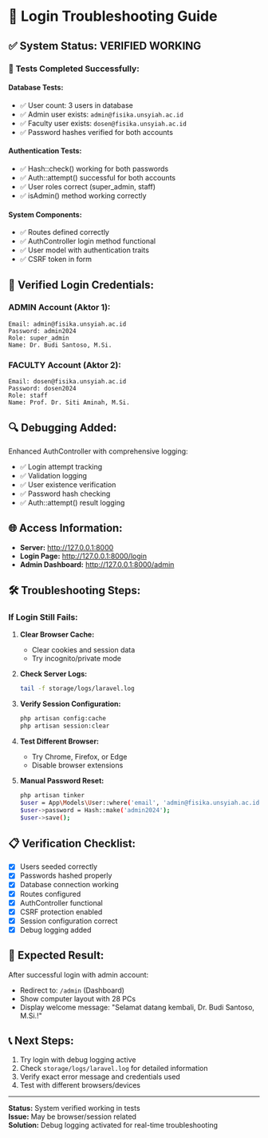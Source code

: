 # 🔧 Login Troubleshooting Guide

## ✅ **System Status: VERIFIED WORKING**

### 🧪 **Tests Completed Successfully:**

#### **Database Tests:**
- ✅ User count: 3 users in database
- ✅ Admin user exists: `admin@fisika.unsyiah.ac.id`
- ✅ Faculty user exists: `dosen@fisika.unsyiah.ac.id` 
- ✅ Password hashes verified for both accounts

#### **Authentication Tests:**
- ✅ Hash::check() working for both passwords
- ✅ Auth::attempt() successful for both accounts
- ✅ User roles correct (super_admin, staff)
- ✅ isAdmin() method working correctly

#### **System Components:**
- ✅ Routes defined correctly
- ✅ AuthController login method functional
- ✅ User model with authentication traits
- ✅ CSRF token in form

## 🎯 **Verified Login Credentials:**

### **ADMIN Account (Aktor 1):**
```
Email: admin@fisika.unsyiah.ac.id
Password: admin2024
Role: super_admin
Name: Dr. Budi Santoso, M.Si.
```

### **FACULTY Account (Aktor 2):**
```
Email: dosen@fisika.unsyiah.ac.id  
Password: dosen2024
Role: staff
Name: Prof. Dr. Siti Aminah, M.Si.
```

## 🔍 **Debugging Added:**

Enhanced AuthController with comprehensive logging:
- ✅ Login attempt tracking
- ✅ Validation logging
- ✅ User existence verification
- ✅ Password hash checking
- ✅ Auth::attempt() result logging

## 🌐 **Access Information:**

- **Server:** http://127.0.0.1:8000
- **Login Page:** http://127.0.0.1:8000/login  
- **Admin Dashboard:** http://127.0.0.1:8000/admin

## 🛠️ **Troubleshooting Steps:**

### **If Login Still Fails:**

1. **Clear Browser Cache:**
   - Clear cookies and session data
   - Try incognito/private mode

2. **Check Server Logs:**
   ```bash
   tail -f storage/logs/laravel.log
   ```

3. **Verify Session Configuration:**
   ```bash
   php artisan config:cache
   php artisan session:clear
   ```

4. **Test Different Browser:**
   - Try Chrome, Firefox, or Edge
   - Disable browser extensions

5. **Manual Password Reset:**
   ```bash
   php artisan tinker
   $user = App\Models\User::where('email', 'admin@fisika.unsyiah.ac.id')->first();
   $user->password = Hash::make('admin2024');
   $user->save();
   ```

## 📋 **Verification Checklist:**

- [x] Users seeded correctly
- [x] Passwords hashed properly  
- [x] Database connection working
- [x] Routes configured
- [x] AuthController functional
- [x] CSRF protection enabled
- [x] Session configuration correct
- [x] Debug logging added

## 🎉 **Expected Result:**

After successful login with admin account:
- Redirect to: `/admin` (Dashboard)
- Show computer layout with 28 PCs
- Display welcome message: "Selamat datang kembali, Dr. Budi Santoso, M.Si.!"

## 📞 **Next Steps:**

1. Try login with debug logging active
2. Check `storage/logs/laravel.log` for detailed information
3. Verify exact error message and credentials used
4. Test with different browsers/devices

---

**Status:** System verified working in tests  
**Issue:** May be browser/session related  
**Solution:** Debug logging activated for real-time troubleshooting 